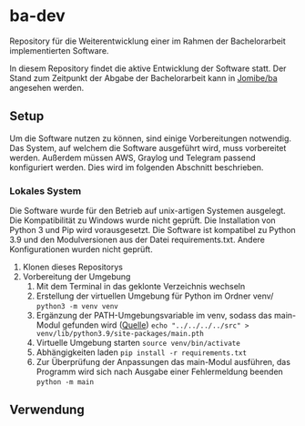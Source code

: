 # ba-dev
Repository für die Weiterentwicklung einer im Rahmen der Bachelorarbeit implementierten Software.

In diesem Repository findet die aktive Entwicklung der Software statt. Der Stand zum Zeitpunkt der Abgabe der Bachelorarbeit kann in [Jomibe/ba](https://github.com/Jomibe/ba) angesehen werden.

## Setup

Um die Software nutzen zu können, sind einige Vorbereitungen notwendig. Das System, auf welchem die Software ausgeführt wird, muss vorbereitet werden. Außerdem müssen AWS, Graylog und Telegram passend konfiguriert werden. Dies wird im folgenden Abschnitt beschrieben.

### Lokales System

Die Software wurde für den Betrieb auf unix-artigen Systemen ausgelegt. Die Kompatibilität zu Windows wurde nicht geprüft. Die Installation von Python 3 und Pip wird vorausgesetzt. Die Software ist kompatibel zu Python 3.9 und den Modulversionen aus der Datei requirements.txt. Andere Konfigurationen wurden nicht geprüft.

1. Klonen dieses Repositorys
2. Vorbereitung der Umgebung
    1. Mit dem Terminal in das geklonte Verzeichnis wechseln
    2. Erstellung der virtuellen Umgebung für Python im Ordner venv/ `python3 -m venv venv`
    3. Ergänzung der PATH-Umgebungsvariable im venv, sodass das main-Modul gefunden wird ([Quelle](https://stackoverflow.com/a/47184788/237059))
        `echo "../../../../src" > venv/lib/python3.9/site-packages/main.pth`
    4. Virtuelle Umgebung starten `source venv/bin/activate`
    5. Abhängigkeiten laden `pip install -r requirements.txt`
    6. Zur Überprüfung der Anpassungen das main-Modul ausführen, das Programm wird sich nach Ausgabe einer Fehlermeldung beenden `python -m main`

## Verwendung
